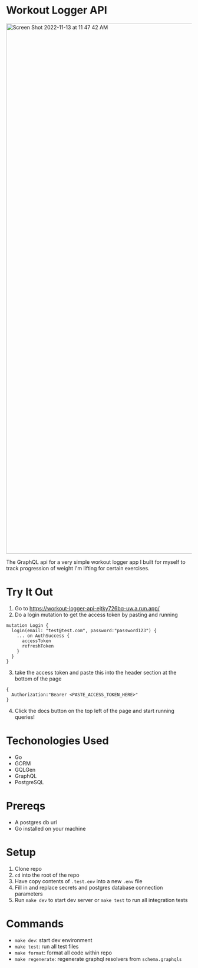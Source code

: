 # Workout Logger API
<img width="1440" alt="Screen Shot 2022-11-13 at 11 47 42 AM" src="https://user-images.githubusercontent.com/46465568/201538851-99b051a7-b084-4919-993c-93f7efffd447.png">


The GraphQL api for a very simple workout logger app I built for myself to track progression of weight I'm lifting for certain exercises.

# Try It Out
1. Go to https://workout-logger-api-ejtky726bq-uw.a.run.app/
2. Do a login mutation to get the access token by pasting and running 
```
mutation Login {
  login(email: "test@test.com", password:"password123") {
    ... on AuthSuccess {
      accessToken
      refreshToken
    }
  }
}
```
3. take the access token and paste this into the header section at the bottom of the page 
```
{
  Authorization:"Bearer <PASTE_ACCESS_TOKEN_HERE>"
}
```
4. Click the docs button on the top left of the page and start running queries!

# Techonologies Used

- Go
- GORM
- GQLGen
- GraphQL
- PostgreSQL

# Prereqs

- A postgres db url
- Go installed on your machine

# Setup

1. Clone repo
2. `cd` into the root of the repo
3. Have copy contents of `.test.env` into a new `.env` file
4. Fill in and replace secrets and postgres database connection parameters 
5. Run `make dev` to start dev server or `make test` to run all integration tests

# Commands

- `make dev`: start dev environment
- `make test`: run all test files
- `make format`: format all code within repo
- `make regenerate`: regenerate graphql resolvers from `schema.graphqls`
